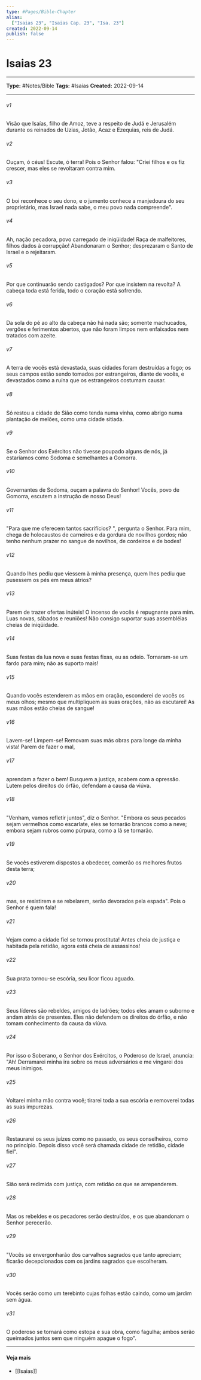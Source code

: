 ```yaml
---
type: #Pages/Bible-Chapter
alias:
  ["Isaias 23", "Isaias Cap. 23", "Isa. 23"]
created: 2022-09-14
publish: false
---
```


# Isaias 23

---

**Type:** #Notes/Bible
**Tags:** #Isaias
**Created:** 2022-09-14

---

###### v1
Visão que Isaías, filho de Amoz, teve a respeito de Judá e Jerusalém durante os reinados de Uzias, Jotão, Acaz e Ezequias, reis de Judá.
###### v2
Ouçam, ó céus! Escute, ó terra! Pois o Senhor falou: "Criei filhos e os fiz crescer, mas eles se revoltaram contra mim.
###### v3
O boi reconhece o seu dono, e o jumento conhece a manjedoura do seu proprietário, mas Israel nada sabe, o meu povo nada compreende".
###### v4
Ah, nação pecadora, povo carregado de iniqüidade! Raça de malfeitores, filhos dados à corrupção! Abandonaram o Senhor; desprezaram o Santo de Israel e o rejeitaram.
###### v5
Por que continuarão sendo castigados? Por que insistem na revolta? A cabeça toda está ferida, todo o coração está sofrendo.
###### v6
Da sola do pé ao alto da cabeça não há nada são; somente machucados, vergões e ferimentos abertos, que não foram limpos nem enfaixados nem tratados com azeite.
###### v7
A terra de vocês está devastada, suas cidades foram destruídas a fogo; os seus campos estão sendo tomados por estrangeiros, diante de vocês, e devastados como a ruína que os estrangeiros costumam causar.
###### v8
Só restou a cidade de Sião como tenda numa vinha, como abrigo numa plantação de melões, como uma cidade sitiada.
###### v9
Se o Senhor dos Exércitos não tivesse poupado alguns de nós, já estaríamos como Sodoma e semelhantes a Gomorra.
###### v10
Governantes de Sodoma, ouçam a palavra do Senhor! Vocês, povo de Gomorra, escutem a instrução de nosso Deus!
###### v11
"Para que me oferecem tantos sacrifícios? ", pergunta o Senhor. Para mim, chega de holocaustos de carneiros e da gordura de novilhos gordos; não tenho nenhum prazer no sangue de novilhos, de cordeiros e de bodes!
###### v12
Quando lhes pediu que viessem à minha presença, quem lhes pediu que pusessem os pés em meus átrios?
###### v13
Parem de trazer ofertas inúteis! O incenso de vocês é repugnante para mim. Luas novas, sábados e reuniões! Não consigo suportar suas assembléias cheias de iniqüidade.
###### v14
Suas festas da lua nova e suas festas fixas, eu as odeio. Tornaram-se um fardo para mim; não as suporto mais!
###### v15
Quando vocês estenderem as mãos em oração, esconderei de vocês os meus olhos; mesmo que multipliquem as suas orações, não as escutarei! As suas mãos estão cheias de sangue!
###### v16
Lavem-se! Limpem-se! Removam suas más obras para longe da minha vista! Parem de fazer o mal,
###### v17
aprendam a fazer o bem! Busquem a justiça, acabem com a opressão. Lutem pelos direitos do órfão, defendam a causa da viúva.
###### v18
"Venham, vamos refletir juntos", diz o Senhor. "Embora os seus pecados sejam vermelhos como escarlate, eles se tornarão brancos como a neve; embora sejam rubros como púrpura, como a lã se tornarão.
###### v19
Se vocês estiverem dispostos a obedecer, comerão os melhores frutos desta terra;
###### v20
mas, se resistirem e se rebelarem, serão devorados pela espada". Pois o Senhor é quem fala!
###### v21
Vejam como a cidade fiel se tornou prostituta! Antes cheia de justiça e habitada pela retidão, agora está cheia de assassinos!
###### v22
Sua prata tornou-se escória, seu licor ficou aguado.
###### v23
Seus líderes são rebeldes, amigos de ladrões; todos eles amam o suborno e andam atrás de presentes. Eles não defendem os direitos do órfão, e não tomam conhecimento da causa da viúva.
###### v24
Por isso o Soberano, o Senhor dos Exércitos, o Poderoso de Israel, anuncia: "Ah! Derramarei minha ira sobre os meus adversários e me vingarei dos meus inimigos.
###### v25
Voltarei minha mão contra você; tirarei toda a sua escória e removerei todas as suas impurezas.
###### v26
Restaurarei os seus juízes como no passado, os seus conselheiros, como no princípio. Depois disso você será chamada cidade de retidão, cidade fiel".
###### v27
Sião será redimida com justiça, com retidão os que se arrependerem.
###### v28
Mas os rebeldes e os pecadores serão destruídos, e os que abandonam o Senhor perecerão.
###### v29
"Vocês se envergonharão dos carvalhos sagrados que tanto apreciam; ficarão decepcionados com os jardins sagrados que escolheram.
###### v30
Vocês serão como um terebinto cujas folhas estão caindo, como um jardim sem água.
###### v31
O poderoso se tornará como estopa e sua obra, como fagulha; ambos serão queimados juntos sem que ninguém apague o fogo".


---

#### Veja mais

- [[Isaias]]
